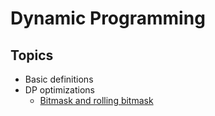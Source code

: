 # Dynamic Programming



## Topics

  - Basic definitions
  - DP optimizations
    - [Bitmask and rolling bitmask][bitmask]





[bitmask]: https://github.com/mua-uniandes/subjects_material/tree/master/dp/optimizations/bitmask/MUA_bitmask.pdf
